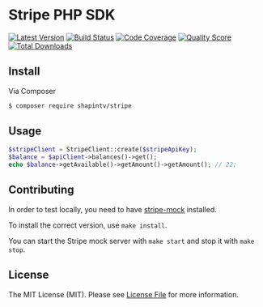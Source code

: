 # Stripe PHP SDK

[![Latest Version](https://img.shields.io/github/release/shapintv/stripe.svg?style=flat-square)](https://github.com/shapintv/stripe/releases)
[![Build Status](https://img.shields.io/travis/shapintv/stripe.svg?style=flat-square)](https://travis-ci.org/shapintv/stripe)
[![Code Coverage](https://img.shields.io/scrutinizer/coverage/g/shapintv/stripe.svg?style=flat-square)](https://scrutinizer-ci.com/g/shapintv/stripe)
[![Quality Score](https://img.shields.io/scrutinizer/g/shapintv/stripe.svg?style=flat-square)](https://scrutinizer-ci.com/g/shapintv/stripe)
[![Total Downloads](https://img.shields.io/packagist/dt/friendsofapi/stripe.svg?style=flat-square)](https://packagist.org/packages/friendsofapi/stripe)


## Install

Via Composer

``` bash
$ composer require shapintv/stripe
```

## Usage

``` php
$stripeClient = StripeClient::create($stripeApiKey);
$balance = $apiClient->balances()->get();
echo $balance->getAvailable()->getAmount()->getAmount(); // 22;
```

## Contributing

In order to test locally, you need to have [stripe-mock](https://github.com/stripe/stripe-mock#usage) installed.

To install the correct version, use `make install`.

You can start the Stripe mock server with `make start` and stop it with `make stop`.

## License

The MIT License (MIT). Please see [License File](LICENSE) for more information.
